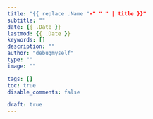 ```yaml
---
title: "{{ replace .Name "-" " " | title }}"
subtitle: ""
date: {{ .Date }}
lastmod: {{ .Date }}
keywords: []
description: ""
author: "debugmyself"
type: ""
image: ""

tags: []
toc: true
disable_comments: false

draft: true
---
```

